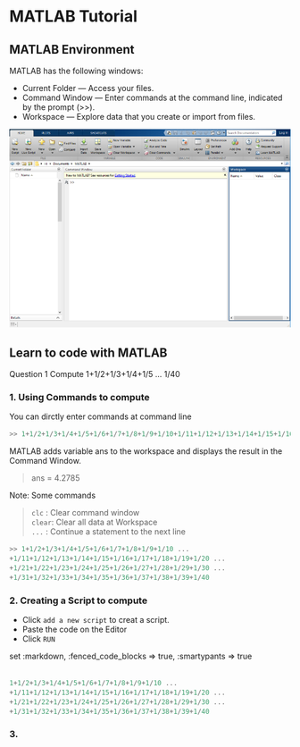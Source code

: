 # MATLAB Tutorial

## MATLAB	Environment
MATLAB	has	the	following	windows:
- Current Folder — Access your files.
- Command Window — Enter commands at the command line, indicated by the prompt (>>).
- Workspace — Explore data that you create or import from files.

![](https://github.com/jack1012/NA2018Spring/blob/master/0227/desktop.png)


## Learn to code with MATLAB
Question 1 
Compute 1+1/2+1/3+1/4+1/5 ... 1/40

### 1. Using Commands to compute

You can dirctly enter commands at command line
```Matlab
>> 1+1/2+1/3+1/4+1/5+1/6+1/7+1/8+1/9+1/10+1/11+1/12+1/13+1/14+1/15+1/16+1/17+1/18+1/19+1/20+1/21+1/22+1/23+1/24+1/25+1/26+1/27+1/28+1/29+1/30+1/31+1/32+1/33+1/34+1/35+1/36+1/37+1/38+1/39+1/40
```

MATLAB adds variable ans to the workspace and displays the result in the Command Window.
> ans = 4.2785

Note: Some commands 
> `clc` : Clear command window <br>
> `clear`: Clear all data at Workspace <br>
> `...` : Continue a statement to the next line <br> 

```Matlab
>> 1+1/2+1/3+1/4+1/5+1/6+1/7+1/8+1/9+1/10 ... 
+1/11+1/12+1/13+1/14+1/15+1/16+1/17+1/18+1/19+1/20 ...
+1/21+1/22+1/23+1/24+1/25+1/26+1/27+1/28+1/29+1/30 ...
+1/31+1/32+1/33+1/34+1/35+1/36+1/37+1/38+1/39+1/40 
```


### 2. Creating a Script to compute
- Click `add a new script` to creat a script. 
- Paste the code on the Editor
- Click `RUN` 

set :markdown, :fenced_code_blocks => true, :smartypants => true

``` Matlab {.linenums}

1+1/2+1/3+1/4+1/5+1/6+1/7+1/8+1/9+1/10 ... 
+1/11+1/12+1/13+1/14+1/15+1/16+1/17+1/18+1/19+1/20 ...
+1/21+1/22+1/23+1/24+1/25+1/26+1/27+1/28+1/29+1/30 ...
+1/31+1/32+1/33+1/34+1/35+1/36+1/37+1/38+1/39+1/40 
```

### 3.
